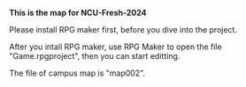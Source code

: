 **This is the map for NCU-Fresh-2024**

Please install RPG maker first, before you dive into the project.

After you intall RPG maker, use RPG Maker to open the file "Game.rpgproject", then you can start editting.


The file of campus map is "map002".
